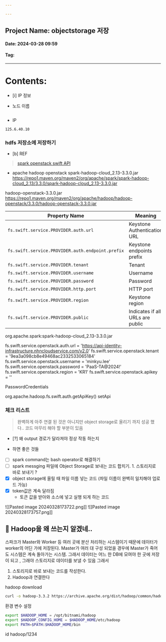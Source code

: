 ```yaml
---

---
```

## Project Name: objectstorage 저장 
#### Date: 2024-03-28 09:59 
#### Tag:
---
# Contents:

- [i] IP 정보 

- 노드 이름 
```

```

- IP
```
125.6.40.10
```

### hdfs 저장소에 저장하기


- [b] REF
> [spark openstack swift API](https://spark.apache.org/docs/2.2.0/storage-openstack-swift.html)

- apache hadoop openstack
spark-hadoop-cloud_2.13-3.3.0.jar https://repo1.maven.org/maven2/org/apache/spark/spark-hadoop-cloud_2.13/3.3.0/spark-hadoop-cloud_2.13-3.3.0.jar

hadoop-openstack-3.3.0.jar https://repo1.maven.org/maven2/org/apache/hadoop/hadoop-openstack/3.3.0/hadoop-openstack-3.3.0.jar

| Property Name                                    | Meaning                          | Required  |
| ------------------------------------------------ | -------------------------------- | --------- |
| `fs.swift.service.PROVIDER.auth.url`             | Keystone Authentication URL      | Mandatory |
| `fs.swift.service.PROVIDER.auth.endpoint.prefix` | Keystone endpoints prefix        | Optional  |
| `fs.swift.service.PROVIDER.tenant`               | Tenant                           | Mandatory |
| `fs.swift.service.PROVIDER.username`             | Username                         | Mandatory |
| `fs.swift.service.PROVIDER.password`             | Password                         | Mandatory |
| `fs.swift.service.PROVIDER.http.port`            | HTTP port                        | Mandatory |
| `fs.swift.service.PROVIDER.region`               | Keystone region                  | Mandatory |
| `fs.swift.service.PROVIDER.public`               | Indicates if all URLs are public | Mandatory |

org.apache.spark:spark-hadoop-cloud_2.13-3.3.0.jar

fs.swift.service.openstack.auth.url = 'https://api-identity-infrastructure.nhncloudservice.com/v2.0'
fs.swift.service.openstack.tenant = '9ea3a098cb8e49468ac2332533065184'
fs.swift.service.openstack.username = 'minkyu.lee'
fs.swift.service.openstack.password = 'PaaS-TA@2024!'
fs.swift.service.openstack.region = 'KR1'
fs.swift.service.openstack.apikey = ''



PasswordCredentials

org.apache.hadoop.fs.swift.auth.getApiKey()
setApi

### 체크 리스트
> 완벽하게 아주 연결 된 것은 아니지만 object storage로 올리기 까지 성공 했 다..  코드 마무리 해야 할 부분이 있음
- [?] 왜 output 경로가 달라져야 정상 작동 하는지 

- 하면 좋은 것들  
- [ ] spark command는 bash operator로 해결하기 
- [ ] spark messging 파일에 Object Storage로 보내는 코드 합치기.
        1. 스토리지로 바로 보내기 ?
- [x] object storage에 올릴 때 파일 이름 넣는 코드 (파일 이름이 완벽히 일치해야 업로드 가능)
- [x] token값은 계속 달라짐 
    - 토큰 값을 받아와 소스에 넣고 실행 되게 하는 코드 

![[Pasted image 20240328173722.png]]
![[Pasted image 20240328173757.png]]



## 🤔 Hadoop을 왜 쓰는지 알겠네..

스파크가 Master와 Worker 등 여러 곳에 분산 처리하는 시스템이기 때문에 데이터가 worker의 어딘 가에 저장된다. Master가 여러 대 구성 되었을 경우에  Master가 죽어도 시스템은 계속 돌아가는 시스템.
그래서 데이터는 어느 한 DB에 모여야 한 곳에 저장이 되고 , 그래야  스토리지로 데이터를 보낼 수 있음 
그래서 
1. 스토리지로 바로 보내는 코드를 작성한다.
2. Hadoop과 연결한다 

hadoop download
```sh
curl -o hadoop-3.3.2 https://archive.apache.org/dist/hadoop/common/hadoop-3.3.2/hadoop-3.3.2.tar.gz
```

환경 변수 설정
```bash
export $HADOOP_HOME = /opt/bitnami/hadoop
export $HADOOP_CONFIG_HOME = $HADOOP_HOME/etc/hadoop
export PATH=$PATH:$HADOOP_HOME/bin
```

id hadoop/1234
